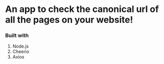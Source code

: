 # An app to check the canonical url of all the pages on your website!



### Built with
1. Node.js
2. Cheerio
3. Axios